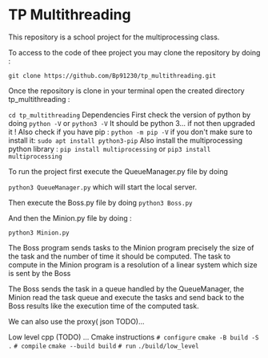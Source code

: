 # TP Multithreading
This repository is a school project for the multiprocessing class. 


To access to the code of thee project you may clone the repository by doing :

`git clone https://github.com/Bp91230/tp_multithreading.git`

Once the repository is clone in your terminal open the created directory tp_multithreading :

`cd tp_multithreading`
Dependencies
First check the version of python by doing `python -V` or `python3 -V`
It should be python 3... if not then upgraded it !
Also check if you have pip : `python -m pip -V` if you don't make sure to install it: `sudo apt install python3-pip`
Also install the multiprocessing python library : `pip install multiprocessing` or `pip3 install multiprocessing`






To run the project first execute the QueueManager.py file by doing 

`python3 QueueManager.py`    which will start the local server.

Then execute the Boss.py file by doing 
`python3 Boss.py`

And then the Minion.py file by doing :

`python3 Minion.py`

The Boss program sends tasks to the Minion program precisely the size of the task and the number of time it should be computed. 
The task to compute in the Minion program is a resolution of a linear system which size is sent by the Boss

The Boss sends the task in a queue handled by the QueueManager, the Minion read the task queue and execute the tasks and send back to the Boss 
results like the execution time of the computed task. 



We can also use the proxy( json TODO)...




Low level cpp (TODO) ...
Cmake instructions
`# configure`
`cmake -B build -S .`
`# compile`
`cmake --build build`
`# run`
`./build/low_level`







